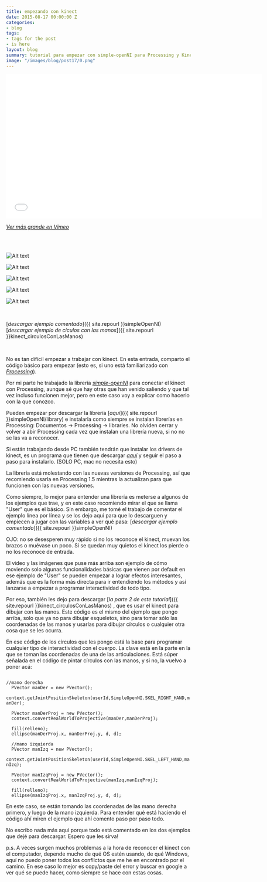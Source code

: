 ```yaml
---
title: empezando con kinect
date: 2015-08-17 00:00:00 Z
categories:
- blog
tags:
- tags for the post
- is here
layout: blog
summary: tutorial para empezar con simple-openNI para Processing y Kinect
image: "/images/blog/post17/0.png"
---
```


<p><iframe frameborder="0" height="394" src="//player.vimeo.com/video/135920131" width="700"></iframe></p>

_[Ver más grande en Vimeo](https://vimeo.com/135920131)_

<br>
<br>

![Alt text](/images/blog/post17/1.png)  

![Alt text](/images/blog/post17/2.png)  

![Alt text](/images/blog/post17/3.png)  

![Alt text](/images/blog/post17/4.png)  

![Alt text](/images/blog/post17/5.png)  

<br>

[*descargar ejemplo comentado*]({{ site.repourl }}simpleOpenNI)   <br>
[*descargar ejemplo de cículos con las manos*]({{ site.repourl }}kinect_circulosConLasManos) 

<br>

No es tan difícil empezar a trabajar con kinect. En esta entrada, comparto el código básico para empezar (esto es, si uno está familiarizado con [*Processing*](https://processing.org/)).

Por mi parte he trabajado la librería [*simple-openNI*](https://code.google.com/p/simple-openni/) para conectar el kinect con Processing, aunque sé que hay otras que han venido saliendo y que tal vez incluso funcionen mejor, pero en este caso voy a explicar como hacerlo con la que conozco. 

Pueden empezar por  descargar la librería [*aquí*]({{ site.repourl }}simpleOpenNI/library) e instalarla como siempre se instalan librerías en Processing: Documentos -> Processing -> libraries. No olviden cerrar y volver a abir Processing cada vez que instalan una librería nueva, si no no se las va a reconocer. 

Si están trabajando desde PC también tendrán que instalar los drivers de kinect, es un programa que tienen que descargar [*aquí*](https://www.microsoft.com/en-us/download/details.aspx?id=44561) y seguir el paso a paso para instalarlo. (SOLO PC, mac no necesita esto)

La librería está molestando con las nuevas versiones de Processing, así que recomiendo usarla en Processing 1.5 mientras la actualizan para que funcionen con las nuevas versiones.

Como siempre, lo mejor para entender una librería es meterse a algunos de los ejemplos que trae, y en este caso recomiendo mirar el que se llama "User" que es el básico. Sin embargo,  me tomé el trabajo de comentar el ejemplo línea por línea y se los dejo aquí para que lo descarguen y empiecen a jugar con las variables a ver qué pasa: [*descargar ejemplo comentado*]({{ site.repourl }}simpleOpenNI) 

OJO: no se desesperen muy rápido si no los reconoce el kinect, muevan los brazos o muévase un poco. Si se quedan muy quietos el kinect los pierde o no los reconoce de entrada. 

El video y las imágenes que puse más arriba son ejemplo de cómo moviendo solo algunas funcionalidades básicas que vienen por default en ese ejemplo de "User" se pueden empezar a lograr efectos interesantes, además que es la forma más directa para ir entendiendo los métodos y así lanzarse a empezar a programar interactividad de todo tipo. 

Por eso, también les dejo para descargar [*la parte 2 de este tutorial*]({{ site.repourl }}kinect_circulosConLasManos) , que es usar el kinect para dibujar con las manos. Este código es el mismo del ejemplo que pongo arriba, solo que ya no para dibujar esqueletos, sino para tomar sólo las coordenadas de las manos y usarlas para dibujar círculos o cualquier otra cosa que se les ocurra. 

En ese código de los círculos que les pongo está la base para programar cualquier tipo de interactividad con el cuerpo. La clave está en la parte en la que se toman las coordenadas de una de las articulaciones. Está súper señalada en el código de pintar círculos con las manos, y si no, la vuelvo a poner acá:

<code>
//mano derecha
  PVector manDer = new PVector();
  context.getJointPositionSkeleton(userId,SimpleOpenNI.SKEL_RIGHT_HAND,manDer);
</code>


<code>
  PVector manDerProj = new PVector();
  context.convertRealWorldToProjective(manDer,manDerProj);
</code>  
  
<code> 
  fill(relleno);
  ellipse(manDerProj.x, manDerProj.y, d, d);
</code>   

<code> 
  //mano izquierda
  PVector manIzq = new PVector();
  context.getJointPositionSkeleton(userId,SimpleOpenNI.SKEL_LEFT_HAND,manIzq);
</code>   

<code> 
  PVector manIzqProj = new PVector();
  context.convertRealWorldToProjective(manIzq,manIzqProj);
</code> 

<code> 
  fill(relleno);
  ellipse(manIzqProj.x, manIzqProj.y, d, d);
</code> 

 En este caso, se están tomando las coordenadas de las mano derecha primero, y luego de la mano izquierda. Para entender qué está haciendo el código ahí miren el ejemplo que ahí comento paso por paso todo. 



No escribo nada más aquí porque todo está comentado en los dos ejemplos que dejé para descargar. Espero que les sirva!

p.s. A veces surgen muchos problemas a la hora de reconocer el kinect con el computador, depende mucho de qué OS estén usando, de qué Windows, aquí no puedo poner todos los conflictos que me he en encontrado por el camino. En ese caso lo mejor es copy/paste del error y buscar en google a ver qué se puede hacer, como siempre se hace con estas cosas. 




<br>
<br>

